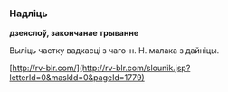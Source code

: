 ### Надліць
**дзеяслоў, закончанае трыванне**

Выліць частку вадкасці з чаго-н. Н. малака з дайніцы.

<a rel="author">[http://rv-blr.com/](http://rv-blr.com/slounik.jsp?letterId=0&maskId=0&pageId=1779)</a>
